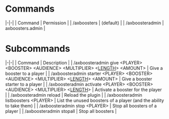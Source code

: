 # Commands

|-|-|
| Command | Permission |
| /axboosters | (default) |
| /axboosteradmin | axboosters.admin |

# Subcommands

|-|-|
| Command | Description |
| /axboosteradmin give \<PLAYER> \<BOOSTER> \<AUDIENCE> \<MULTIPLIER> \<[LENGTH](AxBoosters-Booster-Length.md)> \<AMOUNT> | Give a booster to a player |
| /axboosteradmin starter \<PLAYER> \<BOOSTER> \<AUDIENCE> \<MULTIPLIER> \<[LENGTH](AxBoosters-Booster-Length.md)> \<AMOUNT> | Give a booster starter to a player |
| /axboosteradmin activate \<PLAYER> \<BOOSTER> \<AUDIENCE> \<MULTIPLIER> \<[LENGTH](AxBoosters-Booster-Length.md)> | Activate a booster for the player |
| /axboosteradmin reload | Reload the plugin |
| /axboosteradmin listboosters \<PLAYER> | List the unused boosters of a player (and the ability to take them) |
| /axboosteradmin stop \<PLAYER> | Stop all boosters of a player |
| /axboosteradmin stopall | Stop all boosters |